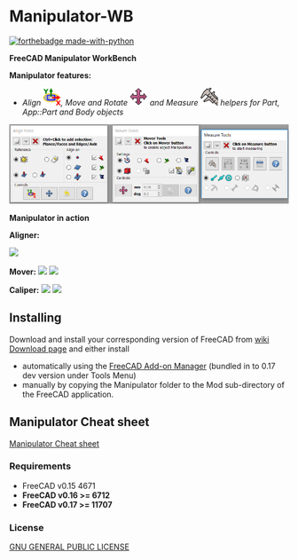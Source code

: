 Manipulator-WB
==============

[![forthebadge made-with-python](http://ForTheBadge.com/images/badges/made-with-python.svg)](https://www.python.org/)

**FreeCAD Manipulator WorkBench**

**Manipulator features:** 

- *Align <img src="Resources/icons/Center-Align.svg" width="32">, Move and Rotate <img src="Resources/icons/Manipulator-icon.svg" width="32"> and Measure <img src="Resources/icons/Caliper.svg" width="32"> helpers for Part, App::Part and Body objects*

![Manipulator Gui](Manipulator.png?raw=true "Manipulator Gui")

**Manipulator in action**

**Aligner:**

<img src="https://www.freecadweb.org/wiki/images/6/60/Manipulator-WB-Aligner.gif">

**Mover:**
<img src="https://www.freecadweb.org/wiki/images/b/b0/Manipulator-WB-Mover.gif">
<img src="https://www.freecadweb.org/wiki/images/f/f4/Manipulator-WB-Mover-with-App_Part%26Body.gif">

**Caliper:**
<img src="https://www.freecadweb.org/wiki/images/1/14/Manipulator-WB-Measure-Radius.gif">
<img src="https://www.freecadweb.org/wiki/images/f/fe/Manipulator-WB-Measure-Angles.gif">

Installing
----------

Download and install your corresponding version of FreeCAD from [wiki Download page](http://www.freecadweb.org/wiki/Download) and either install

- automatically using the [FreeCAD Add-on Manager](https://github.com/FreeCAD/FreeCAD-addons) (bundled in to 0.17 dev version under Tools Menu)
- manually by copying the Manipulator folder to the Mod sub-directory of the FreeCAD application.

Manipulator Cheat sheet
------------------

[Manipulator Cheat sheet](help/Manipulator-cheat-sheet.pdf)

### Requirements

- FreeCAD v0.15 4671
- **FreeCAD v0.16 >= 6712** 
- **FreeCAD v0.17 >= 11707**


### License

[GNU GENERAL PUBLIC LICENSE](https://www.gnu.org/licenses/gpl.html)
